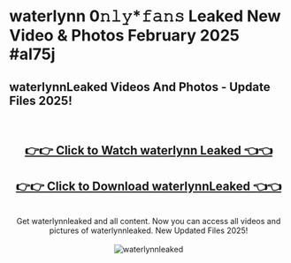 # waterlynn 0𝚗𝚕𝚢*𝚏𝚊𝚗𝚜 Leaked New Video & Photos February 2025 #al75j

<h2>waterlynnLeaked Videos And Photos - Update Files 2025!</h2>
<br>
<div align="center">
<h2><a href="https://mediaupload.pro?title=waterlynn&ref=11F" rel="nofollow">👉👉 Click to Watch waterlynn Leaked 👈👈</a></h2>
<h2><a href="https://mediaupload.pro?title=waterlynn&ref=11F" rel="nofollow">👉👉 Click to Download waterlynnLeaked 👈👈</a></h2>
<br>
Get waterlynnleaked and all content. Now you can access all videos and pictures of waterlynnleaked. New Updated Files 2025!
<br>
<br>
<a href="https://mediaupload.pro?title=waterlynn&ref=11F" rel="nofollow" data-target="animated-image.originalLink"><img src="https://i.ibb.co/Gkj2r4b/banner.png" alt="waterlynnleaked" style="max-width: 100%; display: inline-block;" data-target="animated-image.originalImage"></a>
</div>
<br>

